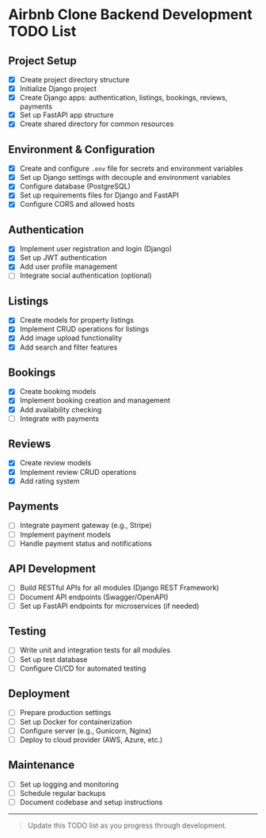 # Airbnb Clone Backend Development TODO List

## Project Setup
- [x] Create project directory structure
- [x] Initialize Django project
- [x] Create Django apps: authentication, listings, bookings, reviews, payments
- [x] Set up FastAPI app structure
- [x] Create shared directory for common resources

## Environment & Configuration
- [x] Create and configure `.env` file for secrets and environment variables
- [x] Set up Django settings with decouple and environment variables
- [x] Configure database (PostgreSQL)
- [x] Set up requirements files for Django and FastAPI
- [x] Configure CORS and allowed hosts

## Authentication
- [x] Implement user registration and login (Django)
- [x] Set up JWT authentication
- [x] Add user profile management
- [ ] Integrate social authentication (optional)

## Listings
- [x] Create models for property listings
- [x] Implement CRUD operations for listings
- [x] Add image upload functionality
- [x] Add search and filter features

## Bookings
- [x] Create booking models
- [x] Implement booking creation and management
- [x] Add availability checking
- [ ] Integrate with payments

## Reviews
- [x] Create review models
- [x] Implement review CRUD operations
- [x] Add rating system

## Payments
- [ ] Integrate payment gateway (e.g., Stripe)
- [ ] Implement payment models
- [ ] Handle payment status and notifications

## API Development
- [ ] Build RESTful APIs for all modules (Django REST Framework)
- [ ] Document API endpoints (Swagger/OpenAPI)
- [ ] Set up FastAPI endpoints for microservices (if needed)

## Testing
- [ ] Write unit and integration tests for all modules
- [ ] Set up test database
- [ ] Configure CI/CD for automated testing

## Deployment
- [ ] Prepare production settings
- [ ] Set up Docker for containerization
- [ ] Configure server (e.g., Gunicorn, Nginx)
- [ ] Deploy to cloud provider (AWS, Azure, etc.)

## Maintenance
- [ ] Set up logging and monitoring
- [ ] Schedule regular backups
- [ ] Document codebase and setup instructions

---

> Update this TODO list as you progress through development.
